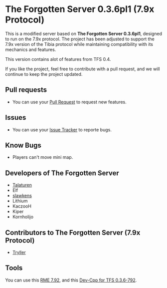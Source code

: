 # The Forgotten Server 0.3.6pl1 (7.9x Protocol)

This is a modified server based on **The Forgotten Server 0.3.6pl1**, designed to run on the 7.9x protocol. The project has been adjusted to support the 7.9x version of the Tibia protocol while maintaining compatibility with its mechanics and features.

This version contains alot of features from TFS 0.4.

If you like the project, feel free to contribute with a pull request, and we will continue to keep the project updated.

## Pull requests
- You can use your [Pull Request](https://github.com/jprzimba/tfs0.3.6pl1-7.9x/pulls) to request new features.

## Issues
- You can use your [Issue Tracker](https://github.com/jprzimba/tfs0.3.6pl1-7.9x/issues) to reporte bugs.

## Know Bugs
- Players can't move mini map.

## Developers of The Forgotten Server

- [Talaturen](https://github.com/MarkSamman)
- Elf
- [slawkens](https://github.com/slawkens)
- Lithium
- KaczooH
- Kiper
- Kornholijo

## Contributors to The Forgotten Server (7.9x Protocol)
- [Tryller](https://github.com/jprzimba)

## Tools
You can use this [RME 7.92](https://www.mediafire.com/file/xugrrf36z0xynwq/RME_7.92.rar/file), and this [Dev-Cpp for TFS 0.3.6-792](https://www.mediafire.com/file/v1ebqm1k51nupkh/Dev-Cpp_for_TFS_0.3.6-792.rar/file).
